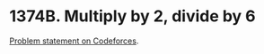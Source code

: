 # 1374B. Multiply by 2, divide by 6

[Problem statement on Codeforces](https://codeforces.com/problemset/problem/1374/B?locale=en).